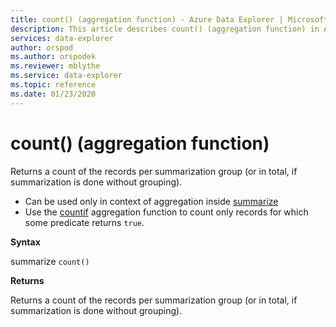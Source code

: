 ```yaml
---
title: count() (aggregation function) - Azure Data Explorer | Microsoft Docs
description: This article describes count() (aggregation function) in Azure Data Explorer.
services: data-explorer
author: orspod
ms.author: orspodek
ms.reviewer: mblythe
ms.service: data-explorer
ms.topic: reference
ms.date: 01/23/2020
---
```

# count() (aggregation function)

Returns a count of the records per summarization group (or in total, if summarization is done without grouping).

* Can be used only in context of aggregation inside [summarize](summarizeoperator.md)
* Use the [countif](countif-aggfunction.md) aggregation function
  to count only records for which some predicate returns `true`.

**Syntax**

summarize `count()`

**Returns**

Returns a count of the records per summarization group (or in total, if summarization is done without grouping).